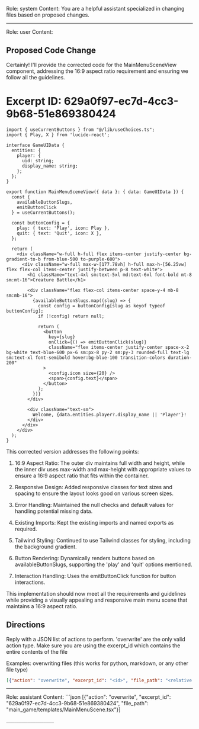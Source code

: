 Role: system
Content: You are a helpful assistant specialized in changing files based on proposed changes.
__________________
Role: user
Content: 
## Proposed Code Change
Certainly! I'll provide the corrected code for the MainMenuSceneView component, addressing the 16:9 aspect ratio requirement and ensuring we follow all the guidelines.

# Excerpt ID: 629a0f97-ec7d-4cc3-9b68-51e869380424
```tsx main_game/templates/MainMenuScene.tsx
import { useCurrentButtons } from "@/lib/useChoices.ts";
import { Play, X } from 'lucide-react';

interface GameUIData {
  entities: {
    player: {
      uid: string;
      display_name: string;
    };
  };
}

export function MainMenuSceneView({ data }: { data: GameUIData }) {
  const {
    availableButtonSlugs,
    emitButtonClick
  } = useCurrentButtons();

  const buttonConfig = {
    play: { text: 'Play', icon: Play },
    quit: { text: 'Quit', icon: X },
  };

  return (
    <div className="w-full h-full flex items-center justify-center bg-gradient-to-b from-blue-500 to-purple-600">
      <div className="w-full max-w-[177.78vh] h-full max-h-[56.25vw] flex flex-col items-center justify-between p-8 text-white">
        <h1 className="text-4xl sm:text-5xl md:text-6xl font-bold mt-8 sm:mt-16">Creature Battle</h1>
        
        <div className="flex flex-col items-center space-y-4 mb-8 sm:mb-16">
          {availableButtonSlugs.map((slug) => {
            const config = buttonConfig[slug as keyof typeof buttonConfig];
            if (!config) return null;
            
            return (
              <button
                key={slug}
                onClick={() => emitButtonClick(slug)}
                className="flex items-center justify-center space-x-2 bg-white text-blue-600 px-6 sm:px-8 py-2 sm:py-3 rounded-full text-lg sm:text-xl font-semibold hover:bg-blue-100 transition-colors duration-200"
              >
                <config.icon size={20} />
                <span>{config.text}</span>
              </button>
            );
          })}
        </div>

        <div className="text-sm">
          Welcome, {data.entities.player?.display_name || 'Player'}!
        </div>
      </div>
    </div>
  );
}
```

This corrected version addresses the following points:

1. 16:9 Aspect Ratio: The outer div maintains full width and height, while the inner div uses max-width and max-height with appropriate values to ensure a 16:9 aspect ratio that fits within the container.

2. Responsive Design: Added responsive classes for text sizes and spacing to ensure the layout looks good on various screen sizes.

3. Error Handling: Maintained the null checks and default values for handling potential missing data.

4. Existing Imports: Kept the existing imports and named exports as required.

5. Tailwind Styling: Continued to use Tailwind classes for styling, including the background gradient.

6. Button Rendering: Dynamically renders buttons based on availableButtonSlugs, supporting the 'play' and 'quit' options mentioned.

7. Interaction Handling: Uses the emitButtonClick function for button interactions.

This implementation should now meet all the requirements and guidelines while providing a visually appealing and responsive main menu scene that maintains a 16:9 aspect ratio.

## Directions
Reply with a JSON list of actions to perform. 'overwrite' are the only valid action type. 
Make sure you are using the excerpt_id which contains the entire contents of the file

Examples:
overwriting files (this works for python, markdown, or any other file type)
```json output_example1
[{"action": "overwrite", "excerpt_id": "<id>", "file_path": "<relative file path>"}]
```

__________________
Role: assistant
Content: ```json
[{"action": "overwrite", "excerpt_id": "629a0f97-ec7d-4cc3-9b68-51e869380424", "file_path": "main_game/templates/MainMenuScene.tsx"}]
```
__________________
